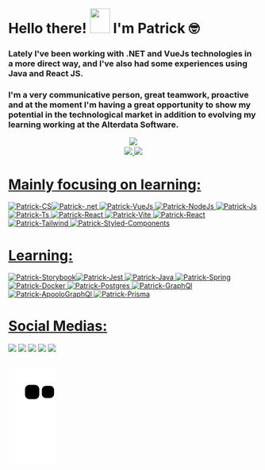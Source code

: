 <h1 align="left">Hello there! <img src="https://raw.githubusercontent.com/nixin72/nixin72/master/wave.gif" height= "50px" width="40px"> I'm Patrick 🤓</h1>

### Lately I've been working with .NET and VueJs technologies in a more direct way, and I've also had some experiences using Java and React JS. 

### I'm a very communicative person, great teamwork, proactive and at the moment I'm having a great opportunity to show my potential in the technological market in addition to evolving my learning working at the Alterdata Software.

<div align="center">
   <img height="380em" src="https://user-images.githubusercontent.com/70382532/138322189-2db8df52-9dcb-40a0-88a8-c365466bd33d.gif"/>
</div>
<div align="center">
<a href="https://github.com/Patrick-Jabba">
<img height="150em" src="https://github-readme-stats.vercel.app/api?username=patrick-jabba&show_icons=true&theme=nightowl&include_all_commits=true&count_private=true"/>
<img height="150em" src="https://github-readme-stats.vercel.app/api/top-langs/?username=patrick-jabba&layout=compact&langs_count=7&theme=nightowl"/>

</div> 
   
# Mainly focusing on learning:
<img alt="Patrick-CS" src="https://img.shields.io/badge/c%23-%23239120.svg?style=for-the-badge&logo=c-sharp&logoColor=white" /><img alt="Patrick-.net" src="https://img.shields.io/badge/.NET-5C2D91?style=for-the-badge&logo=.net&logoColor=white" />
<img alt="Patrick-VueJs" src="https://img.shields.io/badge/Vue.js-35495E?style=for-the-badge&logo=vue.js&logoColor=4FC08D" />
<img alt="Patrick-NodeJs" src="https://img.shields.io/badge/Node.js-339933?style=for-the-badge&logo=nodedotjs&logoColor=white" />
<img alt="Patrick-Js" src="https://img.shields.io/badge/JavaScript-323330?style=for-the-badge&logo=javascript&logoColor=F7DF1E"/>
<img alt="Patrick-Ts" src="https://img.shields.io/badge/TypeScript-007ACC?style=for-the-badge&logo=typescript&logoColor=white"/>
<img alt="Patrick-React" src="https://img.shields.io/badge/React-20232A?style=for-the-badge&logo=react&logoColor=61DAFB"/>
<img alt ="Patrick-Vite" src="https://img.shields.io/badge/Vite-B73BFE?style=for-the-badge&logo=vite&logoColor=FFD62E" />
<img alt="Patrick-React" src="https://img.shields.io/badge/React_Native-20232A?style=for-the-badge&logo=react&logoColor=61DAFB"/>
<img alt="Patrick-Tailwind" src="https://img.shields.io/badge/Tailwind_CSS-38B2AC?style=for-the-badge&logo=tailwind-css&logoColor=white" />
<img alt="Patrick-Styled-Components" src="https://img.shields.io/badge/styled--components-DB7093?style=for-the-badge&logo=styled-components&logoColor=white" />
   
# Learning:
<img alt="Patrick-Storybook" src="https://img.shields.io/badge/-Storybook-FF4785?style=for-the-badge&logo=storybook&logoColor=white" /><img alt="Patrick-Jest" src="https://img.shields.io/badge/-jest-%23C21325?style=for-the-badge&logo=jest&logoColor=white"/>
<img alt="Patrick-Java" src="https://img.shields.io/badge/Java-ED8B00?style=for-the-badge&logo=java&logoColor=white"/>
<img  alt="Patrick-Spring" src="https://img.shields.io/badge/Spring-6DB33F?style=for-the-badge&logo=spring&logoColor=white" />
<img alt="Patrick-Docker" src="https://img.shields.io/badge/Docker-2CA5E0?style=for-the-badge&logo=docker&logoColor=white" />
<img alt="Patrick-Postgres" src="https://img.shields.io/badge/PostgreSQL-316192?style=for-the-badge&logo=postgresql&logoColor=white" />
<img alt="Patrick-GraphQl" src="https://img.shields.io/badge/GraphQl-E10098?style=for-the-badge&logo=graphql&logoColor=white" />
<img alt="Patrick-ApooloGraphQl" src="https://img.shields.io/badge/Apollo%20GraphQL-311C87?&style=for-the-badge&logo=Apollo%20GraphQL&logoColor=white"/>
<img alt="Patrick-Prisma" src="https://img.shields.io/badge/Prisma-3982CE?style=for-the-badge&logo=Prisma&logoColor=white" />
          
# Social Medias:
  
<a href="https://dev.to/patrickjabba" target="_blank"><img src="https://img.shields.io/badge/dev.to-0A0A0A?style=for-the-badge&logo=dev.to&logoColor=white" target="_blank"></a>
![](https://komarev.com/ghpvc/?username=patrick-jabba&style=for-the-badge)
<a href="https://www.linkedin.com/in/patrick-monteiro-fischer-1316369b/" target="_blank"><img src="https://img.shields.io/badge/-LinkedIn-%230077B5?style=for-the-badge&logo=linkedin&logoColor=white" target="_blank"></a>
<a href = "mailto:monteiromonterio@gmail.com"><img src="https://img.shields.io/badge/Gmail-D14836?style=for-the-badge&logo=gmail&logoColor=white" target="_blank"></a>
<a href="https://open.spotify.com/user/12167587969?si=86f1e8b83fa74a60" target="_blank"><img src="https://img.shields.io/badge/Spotify-1ED760?&style=for-the-badge&logo=spotify&logoColor=white" target="_blank"></a>

## 
![Snake animation](https://github.com/patrick-jabba/patrick-jabba/blob/output/github-contribution-grid-snake.svg)
  

   
